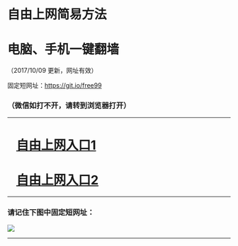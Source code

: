 ﻿# 自由上网简易方法

# 电脑、手机一键翻墙

（2017/10/09 更新，网址有效）

固定短网址：https://git.io/free99

### （微信如打不开，请转到浏览器打开）


***





# &nbsp;&nbsp; <a href="http://ft2841028671.fwq-tz-1001.info/fwqtz01.html?t=10090013140 " target="_blank">自由上网入口1</a>
# &nbsp;&nbsp; <a href="http://ft2022520955.fwq-tz-1002.info/fwqtz02.html?t=10090019949 " target="_blank">自由上网入口2</a>
***

### 请记住下图中固定短网址：

<img src="https://s3-us-west-2.amazonaws.com/fwq-1001/yjfq-20170905okok.png" /> 


***

